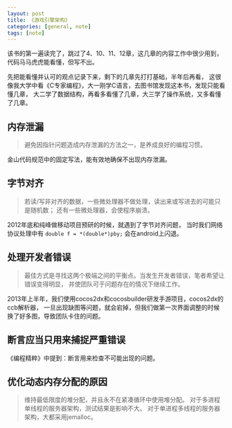```yaml
---
layout: post
title: 《游戏引擎架构》
categories: [general, note]
tags: [note]
---
```


该书的第一遍读完了，跳过了4、10、11、12章，这几章的内容工作中很少用到，
代码马马虎虎能看懂，但写不出。

先把能看懂并认可的观点记录下来，剩下的几章先打打基础，半年后再看，
这很像我大学中看《C专家编程》，大一刚学C语言，去图书馆发现这本书，发现只能看懂几章，
大二学了数据结构，再看多看懂了几章，大三学了操作系统，又多看懂了几章。

## 内存泄漏 ##

> 避免因指针问题造成内存泄漏的方法之一，是养成良好的编程习惯。

金山代码规范中的固定写法，能有效地确保不出现内存泄漏。

## 字节对齐 ##
> 若读/写非对齐的数据，一些微处理器不做处理，读出来或写进去的可能只是随机数；
> 还有一些微处理器，会使程序崩溃。

2012年底和纯峰做移动项目预研的时候，就遇到了字节对齐问题，
当时我们网络协议处理中有 `double f = *(double*)pby;` 会在android上闪退。

## 处理开发者错误 ##
> 最佳方式是寻找这两个极端之间的平衡点。当发生开发者错误，笔者希望让错误变得明显，
> 并使团队可于问题存在的情况下继续工作。

2013年上半年，我们使用cocos2dx和cocosbuilder研发手游项目，cocos2dx的ccb解析器，
一旦出现缺图等问题，就会宕掉，但我们做第一次界面调整的时候换了好多图，导致团队卡住的问题。

## 断言应当只用来捕捉严重错误 ##
《编程精粹》中提到：断言用来检查不可能出现的问题。

## 优化动态内存分配的原因 ##
> 维持最低限度的堆分配，并且永不在紧凑循环中使用堆分配。
对于多进程单线程的服务器架构，测试结果是影响不大。
对于单进程多线程的服务器架构，大都采用jemalloc。
